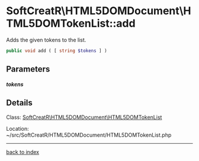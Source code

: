 # SoftCreatR\HTML5DOMDocument\HTML5DOMTokenList::add

Adds the given tokens to the list.

```php
public void add ( [ string $tokens ] )
```

## Parameters

##### tokens

## Details

Class: [SoftCreatR\HTML5DOMDocument\HTML5DOMTokenList](softcreatr.html5domdocument.html5domtokenlist.class.md)

Location: ~/src/SoftCreatR/HTML5DOMDocument/HTML5DOMTokenList.php

---

[back to index](index.md)

